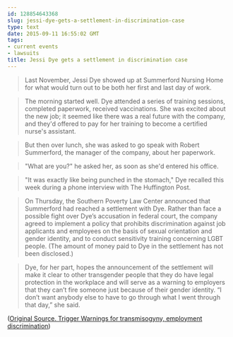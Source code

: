```yaml
---
id: 128854643368
slug: jessi-dye-gets-a-settlement-in-discrimination-case
type: text
date: 2015-09-11 16:55:02 GMT
tags:
- current events
- lawsuits
title: Jessi Dye gets a settlement in discrimination case
---
```

> Last November, Jessi Dye showed up at Summerford Nursing Home for what would turn out to be both her first and last day of work.

> The morning started well. Dye attended a series of training sessions, completed paperwork, received vaccinations. She was excited about the new job; it seemed like there was a real future with the company, and they'd offered to pay for her training to become a certified nurse's assistant. 

> But then over lunch, she was asked to go speak with Robert Summerford, the manager of the company, about her paperwork.

> "What are you?" he asked her, as soon as she'd entered his office. 

> "It was exactly like being punched in the stomach," Dye recalled this week during a phone interview with The Huffington Post.

> On Thursday, the Southern Poverty Law Center announced that Summerford had reached a settlement with Dye. Rather than face a possible fight over Dye’s accusation in federal court, the company agreed to implement a policy that prohibits discrimination against job applicants and employees on the basis of sexual orientation and gender identity, and to conduct sensitivity training concerning LGBT people. (The amount of money paid to Dye in the settlement has not been disclosed.) 

> Dye, for her part, hopes the announcement of the settlement will make it clear to other transgender people that they do have legal protection in the workplace and will serve as a warning to employers that they can’t fire someone just because of their gender identity. “I don’t want anybody else to have to go through what I went through that day,” she said. 

([Original Source. Trigger Warnings for transmisogyny, employment discrimination][1])

[1]: https://web.archive.org/web/20150911114232/http://www.huffingtonpost.com/entry/boss-who-asks-transgender-woman-what-are-you-agrees-to-historic-settlement_55f0af61e4b03784e277e215